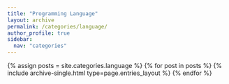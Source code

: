 ```yaml
---
title: "Programming Language"
layout: archive
permalink: /categories/language/
author_profile: true
sidebar:
  nav: "categories"
---
```


{% assign posts = site.categories.language %}
{% for post in posts %}
  {% include archive-single.html type=page.entries_layout %}
{% endfor %}